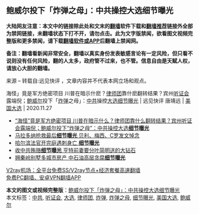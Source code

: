  <h2>鲍威尔投下「炸弹之母」：中共操控大选细节曝光</h2> <p class="notice"><b>大陆网友注意：本文中的链接除此处和文末的<a href="https://github.com/bannedbook/fanqiang" >翻墙</a>软件下载和<a href="https://github.com/killgcd/justmysocks/blob/master/README.md">翻墙推荐</a>链接外全部为禁网链接，未翻墙状态下打不开，请勿点击。此为文字版禁闻，欲看图文视频完整版和更多禁闻，请下载<a href="https://github.com/bannedbook/fanqiang">翻墙软件或APP</a>后翻墙上禁闻网。</p><p>备注：翻墙看新闻非常安全，翻墙以真实身份发表敏感言论有一定风险，但只看不说则没有任何风险，翻的人太多，政府管不过来，也不管。信息自由是天赋人权，请放心大胆的翻墙。</b></p>  <div class="entry"> <p>来源 &#8211; 转载自:远见快评 ，文章内容并不代表本网立场和观点。</p> <p>                                                      				                                  海怪」竟是军方绝密项目 川普在暗示什麽？<a href="https://www.bannedbook.org/bnews/tag/%E5%BE%8B%E5%B8%88%E5%9B%A2/" class="st_tag internal_tag" rel="tag" title="标签 律师团 下的日志">律师团</a>靠什麽翻转结果？宾州<a href="https://www.bannedbook.org/bnews/tag/%e5%90%ac%e8%af%81%e4%bc%9a/" class="st_tag internal_tag" rel="tag" title="标签 听证会 下的日志">听证会</a>露端倪；<a href="https://www.bannedbook.org/bnews/tag/%e9%b2%8d%e5%a8%81%e5%b0%94/" class="st_tag internal_tag" rel="tag" title="标签 鲍威尔 下的日志">鲍威尔</a>投下「<a href="https://www.bannedbook.org/bnews/tag/%e7%82%b8%e5%bc%b9/" class="st_tag internal_tag" rel="tag" title="标签 炸弹 下的日志">炸弹</a>之母」：<a href="https://www.bannedbook.org/bnews/tag/%e4%b8%ad%e5%85%b1/" class="st_tag internal_tag" rel="tag" title="标签 中共 下的日志">中共</a>操控<a href="https://www.bannedbook.org/bnews/tag/%e5%a4%a7%e9%80%89/" class="st_tag internal_tag" rel="tag" title="标签 大选 下的日志">大选</a><a href="https://www.bannedbook.org/bnews/tag/%E7%BB%86%E8%8A%82%E6%9B%9D%E5%85%89/" class="st_tag internal_tag" rel="tag" title="标签 细节曝光 下的日志">细节曝光</a> | 远见快评 唐靖远 | <a href="https://www.bannedbook.org/bnews/tag/%e7%be%8e%e5%9b%bd%e5%a4%a7%e9%80%89/" class="st_tag internal_tag" rel="tag" title="标签 美国大选 下的日志">美国大选</a> | 2020.11.27</p>  <ul class='op-related-articles' title='相关阅读'> <li><a href='https://www.bannedbook.org/bnews/bannedvideo/20201128/1438474.html' target='_blank'>“海怪”竟是军方绝密项目 川普在暗示什么？律师团靠什么翻转结果？宾州听证会露端倪；鲍威尔投下“炸弹之母”：中共操控大选<b>细节曝光</b></a></li> <li><a href='https://www.bannedbook.org/bnews/baitai/20201126/1437459.html' target='_blank'>马拉多纳抢救最后<b>细节曝光</b> 贝利、梅西、C罗发文悼念</a></li> <li><a href='https://www.bannedbook.org/bnews/comments/20201117/1432305.html' target='_blank'>哈尔滨法官开完庭遇刺身亡 <b>细节曝光</b></a></li> <li><a href='https://www.bannedbook.org/bnews/comments/20201023/1418684.html' target='_blank'>收中共贿赂<b>细节曝光</b> 亨特前妻要分叶简明送的大钻石</a></li> <li><a href='https://www.bannedbook.org/bnews/cnnews/20201016/1414978.html' target='_blank'>拥秦岭别墅多城市房产 中石油高层贪腐<b>细节曝光</b></a></li> </ul> <p class="texttj"> <a href="https://www.bannedbook.org/forum23/topic22702.html" target="_blank">V2ray机场：全平台免费SS/V2ray节点+经济套餐高速翻墙</a><br/> <a href="https://github.com/bannedbook/fanqiang/wiki/%E7%A6%81%E9%97%BB%E7%BD%91%E5%AE%89%E5%8D%93%E7%BF%BB%E5%A2%99%E6%96%B0%E9%97%BBAPP" target="_blank">免费PC翻墙、安卓VPN翻墙APP</a></p><p></p><a name='sharetosocial'></a>       <div><b>本文的图文或视频完整版</b>：<a href='https://www.bannedbook.org/bnews/taiwannews/20201129/1439155.html'>鲍威尔投下「炸弹之母」：中共操控大选细节曝光</a></div>  </div><!--END ENTRY--> <div class="postfooter"> <div>本文标签：<a href="https://www.bannedbook.org/bnews/tag/%e4%b8%ad%e5%85%b1/" rel="tag">中共</a>, <a href="https://www.bannedbook.org/bnews/tag/%e5%90%ac%e8%af%81%e4%bc%9a/" rel="tag">听证会</a>, <a href="https://www.bannedbook.org/bnews/tag/%e5%a4%a7%e9%80%89/" rel="tag">大选</a>, <a href="https://www.bannedbook.org/bnews/tag/%E5%BE%8B%E5%B8%88%E5%9B%A2/" rel="tag">律师团</a>, <a href="https://www.bannedbook.org/bnews/tag/%e7%82%b8%e5%bc%b9/" rel="tag">炸弹</a>, <a href="https://www.bannedbook.org/bnews/tag/%E7%82%B8%E5%BC%B9%E4%B9%8B%E6%AF%8D/" rel="tag">炸弹之母</a>, <a href="https://www.bannedbook.org/bnews/tag/%E7%BB%86%E8%8A%82%E6%9B%9D%E5%85%89/" rel="tag">细节曝光</a>, <a href="https://www.bannedbook.org/bnews/tag/%e7%be%8e%e5%9b%bd%e5%a4%a7%e9%80%89/" rel="tag">美国大选</a>, <a href="https://www.bannedbook.org/bnews/tag/%e9%b2%8d%e5%a8%81%e5%b0%94/" rel="tag">鲍威尔</a></div>  </div><!--END POSTFOOTER--> 